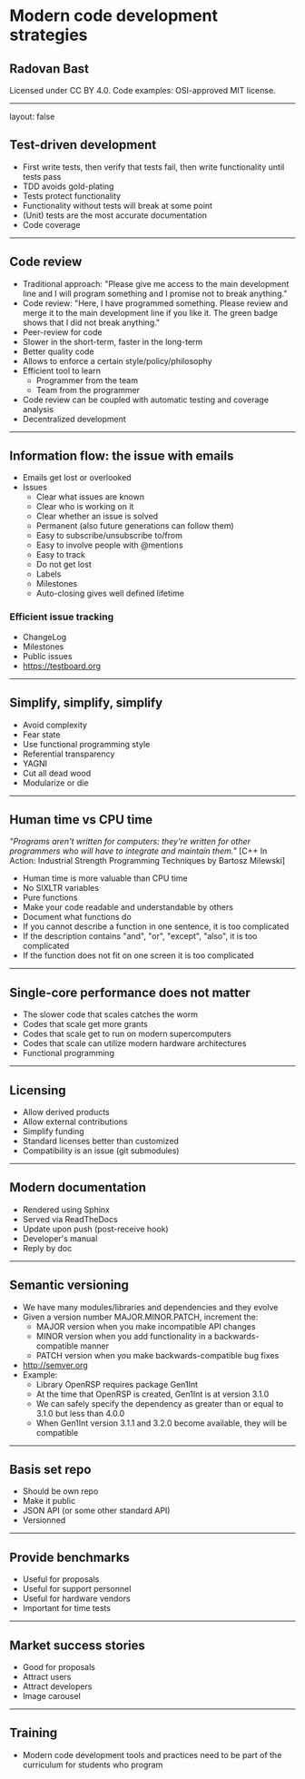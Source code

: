 
# Modern code development strategies

## Radovan Bast

Licensed under CC BY 4.0.
Code examples: OSI-approved MIT license.

---

layout: false

## Test-driven development

- First write tests, then verify that tests fail, then write functionality until tests pass
- TDD avoids gold-plating
- Tests protect functionality
- Functionality without tests will break at some point
- (Unit) tests are the most accurate documentation
- Code coverage

---

## Code review

- Traditional approach: "Please give me access to the main development line and I will program something and I promise not to break anything."
- Code review: "Here, I have programmed something. Please review and merge it to the main development line if you like it. The green badge shows that I did not break anything."
- Peer-review for code
- Slower in the short-term, faster in the long-term
- Better quality code
- Allows to enforce a certain style/policy/philosophy
- Efficient tool to learn
    - Programmer from the team
    - Team from the programmer
- Code review can be coupled with automatic testing and coverage analysis
- Decentralized development

---

## Information flow: the issue with emails

- Emails get lost or overlooked
- Issues
    - Clear what issues are known
    - Clear who is working on it
    - Clear whether an issue is solved
    - Permanent (also future generations can follow them)
    - Easy to subscribe/unsubscribe to/from
    - Easy to involve people with @mentions
    - Easy to track
    - Do not get lost
    - Labels
    - Milestones
    - Auto-closing gives well defined lifetime

### Efficient issue tracking

- ChangeLog
- Milestones
- Public issues
- https://testboard.org

---

## Simplify, simplify, simplify

- Avoid complexity
- Fear state
- Use functional programming style
- Referential transparency
- YAGNI
- Cut all dead wood
- Modularize or die

---

## Human time vs CPU time

*"Programs aren't written for computers: they're written for other programmers who will have to integrate and maintain them."*
[C++ In Action: Industrial Strength Programming Techniques by Bartosz Milewski]

- Human time is more valuable than CPU time
- No SIXLTR variables
- Pure functions
- Make your code readable and understandable by others
- Document what functions do
- If you cannot describe a function in one sentence, it is too complicated
- If the description contains "and", "or", "except", "also", it is too complicated
- If the function does not fit on one screen it is too complicated

---

## Single-core performance does not matter

- The slower code that scales catches the worm
- Codes that scale get more grants
- Codes that scale get to run on modern supercomputers
- Codes that scale can utilize modern hardware architectures
- Functional programming

---

## Licensing

- Allow derived products
- Allow external contributions
- Simplify funding
- Standard licenses better than customized
- Compatibility is an issue (git submodules)

---

## Modern documentation

- Rendered using Sphinx
- Served via ReadTheDocs
- Update upon push (post-receive hook)
- Developer's manual
- Reply by doc

---

## Semantic versioning

- We have many modules/libraries and dependencies and they evolve
- Given a version number MAJOR.MINOR.PATCH, increment the:
    - MAJOR version when you make incompatible API changes
    - MINOR version when you add functionality in a backwards-compatible manner
    - PATCH version when you make backwards-compatible bug fixes
- http://semver.org
- Example:
    - Library OpenRSP requires package Gen1Int
    - At the time that OpenRSP is created, Gen1Int is at version 3.1.0
    - We can safely specify the dependency as greater than or equal to 3.1.0 but less than 4.0.0
    - When Gen1Int version 3.1.1 and 3.2.0 become available, they will be compatible

---

## Basis set repo

- Should be own repo
- Make it public
- JSON API (or some other standard API)
- Versionned

---

## Provide benchmarks

- Useful for proposals
- Useful for support personnel
- Useful for hardware vendors
- Important for time tests

---

## Market success stories

- Good for proposals
- Attract users
- Attract developers
- Image carousel

---

## Training

- Modern code development tools and practices need to be part of the curriculum
  for students who program
